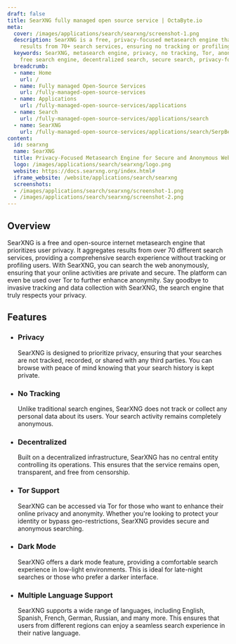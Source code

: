 ```yaml
---
draft: false
title: SearXNG fully managed open source service | OctaByte.io
meta:
  cover: /images/applications/search/searxng/screenshot-1.png
  description: SearXNG is a free, privacy-focused metasearch engine that aggregates
    results from 70+ search services, ensuring no tracking or profiling of users.
  keywords: SearXNG, metasearch engine, privacy, no tracking, Tor, anonymous search,
    free search engine, decentralized search, secure search, privacy-focused search
  breadcrumb:
  - name: Home
    url: /
  - name: Fully managed Open-Source Services
    url: /fully-managed-open-source-services
  - name: Applications
    url: /fully-managed-open-source-services/applications
  - name: Search
    url: /fully-managed-open-source-services/applications/search
  - name: SearXNG
    url: /fully-managed-open-source-services/applications/search/SerpBear
content:
  id: searxng
  name: SearXNG
  title: Privacy-Focused Metasearch Engine for Secure and Anonymous Web Searches
  logo: /images/applications/search/searxng/logo.png
  website: https://docs.searxng.org/index.html#
  iframe_website: /website/applications/search/searxng
  screenshots:
  - /images/applications/search/searxng/screenshot-1.png
  - /images/applications/search/searxng/screenshot-2.png
---
```


## Overview

SearXNG is a free and open-source internet metasearch engine that prioritizes user privacy. It aggregates results from over 70 different search services, providing a comprehensive search experience without tracking or profiling users. With SearXNG, you can search the web anonymously, ensuring that your online activities are private and secure. The platform can even be used over Tor to further enhance anonymity. Say goodbye to invasive tracking and data collection with SearXNG, the search engine that truly respects your privacy.

## Features

- ### Privacy

  SearXNG is designed to prioritize privacy, ensuring that your searches are not tracked, recorded, or shared with any third parties. You can browse with peace of mind knowing that your search history is kept private.

- ### No Tracking

  Unlike traditional search engines, SearXNG does not track or collect any personal data about its users. Your search activity remains completely anonymous.

- ### Decentralized

  Built on a decentralized infrastructure, SearXNG has no central entity controlling its operations. This ensures that the service remains open, transparent, and free from censorship.

- ### Tor Support

  SearXNG can be accessed via Tor for those who want to enhance their online privacy and anonymity. Whether you're looking to protect your identity or bypass geo-restrictions, SearXNG provides secure and anonymous searching.

- ### Dark Mode

  SearXNG offers a dark mode feature, providing a comfortable search experience in low-light environments. This is ideal for late-night searches or those who prefer a darker interface.

- ### Multiple Language Support

  SearXNG supports a wide range of languages, including English, Spanish, French, German, Russian, and many more. This ensures that users from different regions can enjoy a seamless search experience in their native language.